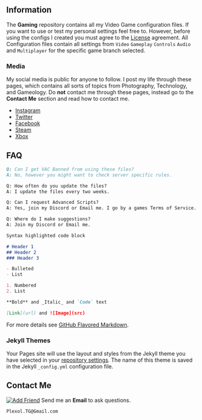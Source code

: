 ## Information
The **Gaming** repository contains all my Video Game configuration files. If you want to use or test my personal settings feel free to. However, before using the configs I created you must agree to the [License](https://github.com/Plexol/Gaming/blob/master/LICENSE) agreement. All Configuration files contain all settings from `Video` `Gameplay` `Controls` `Audio` and `Multiplayer` for the specific game branch selected.

### Media
My social media is public for anyone to follow. I post my life through these pages, which contains all sorts of topics from Photography, Technology, and Gameology. Do **not** contact me through these pages, instead go to the **Contact Me** section and read how to contact me.

- [Instagram](https://www.instagram.com/plexol/)
- [Twitter](https://twitter.com/Plexol)
- [Facebook](https://www.facebook.com/Plexol/)
- [Steam](http://steamcommunity.com/id/Plexol)
- [Xbox](https://account.xbox.com/en-US/Profile?GamerTag=Plexol)

## FAQ

```markdown
Q: Can I get VAC Banned from using these files?
A: No, however you might want to check server specific rules.

Q: How often do you update the files?
A: I update the files every two weeks.

Q: Can I request Advanced Scripts?
A: Yes, join my Discord or Email me. I go by a games Terms of Service.

Q: Where do I make suggestions?
A: Join my Discord or Email me.
```


```markdown
Syntax highlighted code block

# Header 1
## Header 2
### Header 3

- Bulleted
- List

1. Numbered
2. List

**Bold** and _Italic_ and `Code` text

[Link](url) and ![Image](src)
```

For more details see [GitHub Flavored Markdown](https://guides.github.com/features/mastering-markdown/).

### Jekyll Themes

Your Pages site will use the layout and styles from the Jekyll theme you have selected in your [repository settings](https://github.com/Plexol/Gaming/settings). The name of this theme is saved in the Jekyll `_config.yml` configuration file.

## Contact Me
<a href="http://steamsignature.com"><img src="https://steamsignature.com/status/default/76561198184952842.png" alt=""/></a><a href="steam://friends/add/76561198184952842"><img src="http://steamsignature.com/AddFriend.png" alt="Add Friend"/></a>
Send me an **Email** to ask questions.

`Plexol.TG@Gmail.com`
